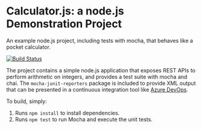 Calculator.js: a node.js Demonstration Project
==============================================

An example node.js project, including tests with mocha, that behaves like
a pocket calculator.

[![Build Status](https://dev.azure.com/davialbergariasec/Davi%20DevSecOps/_apis/build/status/davialbergaria.calculator?branchName=master)](https://dev.azure.com/davialbergariasec/Davi%20DevSecOps/_build/latest?definitionId=3&branchName=master)

The project contains a simple node.js application that exposes REST APIs
to perform arithmetic on integers, and provides a test suite with mocha
and chai.  The `mocha-junit-reporters` package is included to provide XML
output that can be presented in a continuous integration tool like
[Azure DevOps](https://azure.com/devops).

To build, simply:

1. Runs `npm install` to install dependencies.
2. Runs `npm test` to run Mocha and execute the unit tests.

